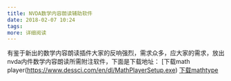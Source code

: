 ```yaml
---
title: NVDA数学内容朗读辅助软件
date: 2018-02-07 10:24
tags:
more: 详细阅读
---
```

有鉴于新出的数学内容朗读插件大家的反响强烈，需求众多，应大家的需求，放出nvda内件数学内容朗读所需附注软件，下面是下载地址：
[下载math player(https://www.dessci.com/en/dl/MathPlayerSetup.exe)
[下载mathtype](http://www.dessci.com/en/dl/MathType-win-en-6.9c.exe)